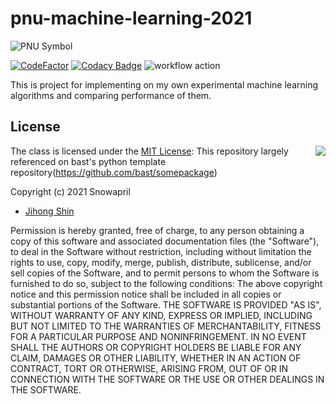 # pnu-machine-learning-2021

![PNU Symbol](https://www.pusan.ac.kr/_contents/kor/_Img/07Intro/ui05.jpg)

[![CodeFactor](https://www.codefactor.io/repository/github/snowapril/pnu-machine-learning-2021/badge)](https://www.codefactor.io/repository/github/snowapril/pnu-machine-learning-2021)
[![Codacy Badge](https://app.codacy.com/project/badge/Grade/fac156dacdeb41b7809e3a40245de656)](https://www.codacy.com/gh/Snowapril/pnu-machine-learning-2021/dashboard?utm_source=github.com&amp;utm_medium=referral&amp;utm_content=Snowapril/pnu-machine-learning-2021&amp;utm_campaign=Badge_Grade)
![workflow action](https://github.com/Snowapril/pnu-machine-learning-2021/actions/workflows/workflow.yml/badge.svg?branch=main)

This is project for implementing on my own experimental machine learning algorithms and comparing performance of them.

## License
<img align="right" src="http://opensource.org/trademarks/opensource/OSI-Approved-License-100x137.png">

The class is licensed under the [MIT License](http://opensource.org/licenses/MIT):
This repository largely referenced on bast's python template repository(https://github.com/bast/somepackage)

Copyright (c) 2021 Snowapril
*   [Jihong Shin](https://github.com/Snowapril)

Permission is hereby granted, free of charge, to any person obtaining a copy of this software and associated documentation files (the "Software"), to deal in the Software without restriction, including without limitation the rights to use, copy, modify, merge, publish, distribute, sublicense, and/or sell copies of the Software, and to permit persons to whom the Software is furnished to do so, subject to the following conditions:
The above copyright notice and this permission notice shall be included in all copies or substantial portions of the Software.
THE SOFTWARE IS PROVIDED "AS IS", WITHOUT WARRANTY OF ANY KIND, EXPRESS OR IMPLIED, INCLUDING BUT NOT LIMITED TO THE WARRANTIES OF MERCHANTABILITY, FITNESS FOR A PARTICULAR PURPOSE AND NONINFRINGEMENT. IN NO EVENT SHALL THE AUTHORS OR COPYRIGHT HOLDERS BE LIABLE FOR ANY CLAIM, DAMAGES OR OTHER LIABILITY, WHETHER IN AN ACTION OF CONTRACT, TORT OR OTHERWISE, ARISING FROM, OUT OF OR IN CONNECTION WITH THE SOFTWARE OR THE USE OR OTHER DEALINGS IN THE SOFTWARE.